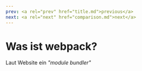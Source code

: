 ```yaml
---
prev: <a rel="prev" href="title.md">previous</a>
next: <a rel="next" href="comparison.md">next</a>
---
```


# Was ist <span class="name">webpack</span>?

Laut Website ein _"module bundler"_

